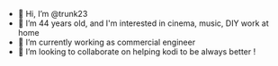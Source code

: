 - 👋 Hi, I’m @trunk23
- 👀 I’m 44 years old, and I'm interested in cinema, music, DIY work at home
- 🌱 I’m currently working as commercial engineer
- 💞️ I’m looking to collaborate on helping kodi to be always better !

<!---
trunk23/trunk23 is a ✨ special ✨ repository because its `README.md` (this file) appears on your GitHub profile.
You can click the Preview link to take a look at your changes.
--->
